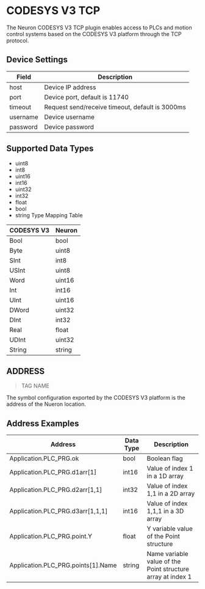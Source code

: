 # CODESYS V3 TCP
The Neuron CODESYS V3 TCP plugin enables access to PLCs and motion control systems based on the CODESYS V3 platform through the TCP protocol.
## Device Settings
| Field    | Description                                     |
| -------- | ----------------------------------------------- |
| host     | Device IP address                               |
| port     | Device port, default is 11740                   |
| timeout  | Request send/receive timeout, default is 3000ms |
| username | Device username                                 |
| password | Device password                                 |
## Supported Data Types
- uint8
- int8
- uint16
- int16
- uint32
- int32
- float
- bool
- string
Type Mapping Table

| CODESYS V3 | Neuron |
| ---------- | ------ |
| Bool       | bool   |
| Byte       | uint8  |
| SInt       | int8   |
| USInt      | uint8  |
| Word       | uint16 |
| Int        | int16  |
| UInt       | uint16 |
| DWord      | uint32 |
| DInt       | int32  |
| Real       | float  |
| UDInt      | uint32 |
| String     | string |

## ADDRESS
> TAG NAME

The symbol configuration exported by the CODESYS V3 platform is the address of the Nueron location.

## Address Examples
| Address                            | Data Type | Description                                                 |
| ---------------------------------- | --------- | ----------------------------------------------------------- |
| Application.PLC_PRG.ok             | bool      | Boolean flag                                                |
| Application.PLC_PRG.d1arr[1]       | int16     | Value of index 1 in a 1D array                              |
| Application.PLC_PRG.d2arr[1,1]     | int32     | Value of index 1,1 in a 2D array                            |
| Application.PLC_PRG.d3arr[1,1,1]   | int16     | Value of index 1,1,1 in a 3D array                          |
| Application.PLC_PRG.point.Y        | float     | Y variable value of the Point structure                     |
| Application.PLC_PRG.points[1].Name | string    | Name variable value of the Point structure array at index 1 |

